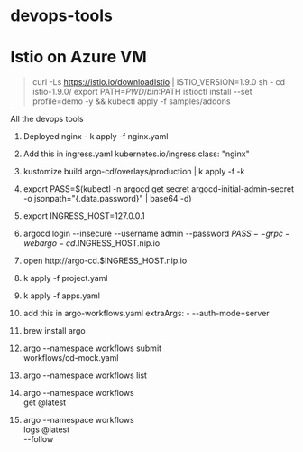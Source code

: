 # devops-tools



# Istio on Azure VM

> curl -Ls https://istio.io/downloadIstio | ISTIO_VERSION=1.9.0 sh -
> cd istio-1.9.0/
> export PATH=$PWD/bin:$PATH
> istioctl install --set profile=demo -y && kubectl apply -f samples/addons



All the devops tools

1. Deployed nginx - k apply -f nginx.yaml
2. Add this in ingress.yaml kubernetes.io/ingress.class: "nginx"
3. kustomize build argo-cd/overlays/production | k apply -f -k
4. export PASS=$(kubectl -n argocd get secret argocd-initial-admin-secret -o jsonpath="{.data.password}" | base64 -d)
5. export INGRESS_HOST=127.0.0.1
6. argocd login --insecure --username admin --password $PASS --grpc-web argo-cd.$INGRESS_HOST.nip.io
7. open http://argo-cd.$INGRESS_HOST.nip.io
8. k apply -f project.yaml
9. k apply -f apps.yaml
10. add this in argo-workflows.yaml extraArgs: - --auth-mode=server
11. brew install argo

12. argo --namespace workflows submit \
    workflows/cd-mock.yaml

13. argo --namespace workflows list

14. argo --namespace workflows \
    get @latest

15. argo --namespace workflows \
    logs @latest \
    --follow
